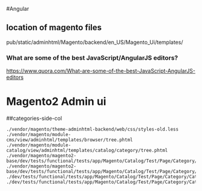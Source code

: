 #Angular

## location of magento files
pub/static/adminhtml/Magento/backend/en_US/Magento_Ui/templates/

### What are some of the best JavaScript/AngularJS editors?
https://www.quora.com/What-are-some-of-the-best-JavaScript-AngularJS-editors

# Magento2 Admin ui

##categories-side-col
```
./vendor/magento/theme-adminhtml-backend/web/css/styles-old.less
./vendor/magento/module-cms/view/adminhtml/templates/browser/tree.phtml
./vendor/magento/module-catalog/view/adminhtml/templates/catalog/category/tree.phtml
./vendor/magento/magento2-base/dev/tests/functional/tests/app/Magento/Catalog/Test/Page/Category/CatalogCategoryEdit.php
./vendor/magento/magento2-base/dev/tests/functional/tests/app/Magento/Catalog/Test/Page/Category/CatalogCategory.php
./dev/tests/functional/tests/app/Magento/Catalog/Test/Page/Category/CatalogCategoryEdit.php
./dev/tests/functional/tests/app/Magento/Catalog/Test/Page/Category/CatalogCategory.php
```
